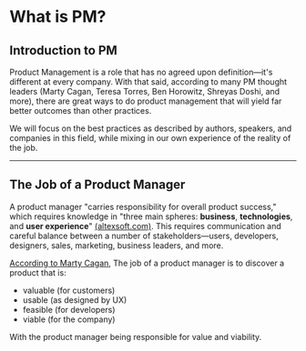 # What is PM?

## Introduction to PM

Product Management is a role that has no agreed upon definition—it's different at every company. With that said, according to many PM thought leaders (Marty Cagan, Teresa Torres, Ben Horowitz, Shreyas Doshi, and more), there are great ways to do product management that will yield far better outcomes than other practices.

We will focus on the best practices as described by authors, speakers, and companies in this field, while mixing in our own experience of the reality of the job.

---

## **The Job of a Product Manager**

A product manager "carries responsibility for overall product success," which requires knowledge in "three main spheres: **business**, **technologies**, and **user experience**" [(altexsoft.com)](https://www.altexsoft.com/blog/business/product-management-main-stages-and-product-manager-role/). This requires communication and careful balance between a number of stakeholders—users, developers, designers, sales, marketing, business leaders, and more.

[According to Marty Cagan](https://www.svpg.com/four-big-risks/), The job of a product manager is to discover a product that is:

- valuable (for customers)
- usable (as designed by UX)
- feasible (for developers)
- viable (for the company)

With the product manager being responsible for value and viability.
